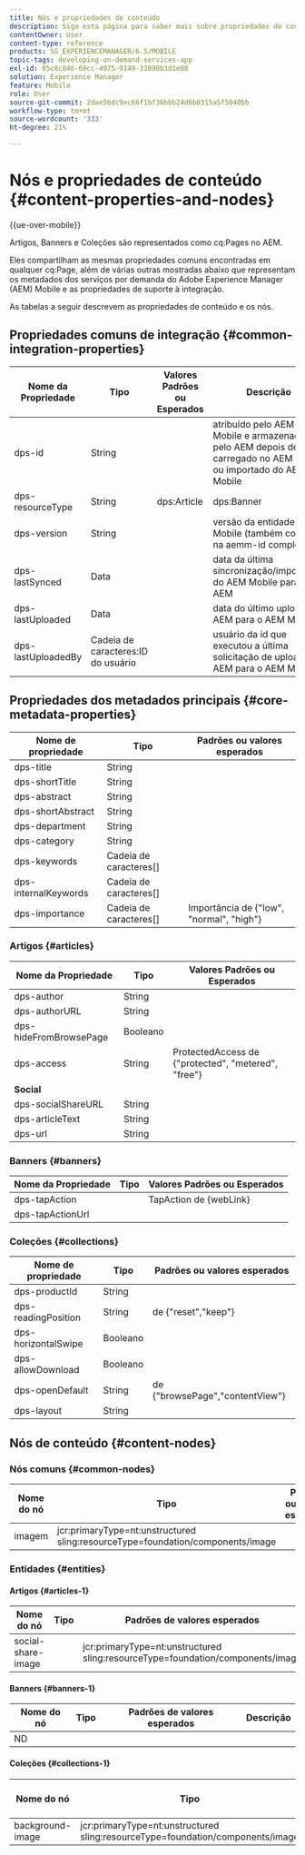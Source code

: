 ```yaml
---
title: Nós e propriedades de conteúdo
description: Siga esta página para saber mais sobre propriedades de conteúdo e nós.
contentOwner: User
content-type: reference
products: SG_EXPERIENCEMANAGER/6.5/MOBILE
topic-tags: developing-on-demand-services-app
exl-id: 05c8c846-69cc-4075-9149-33890b3d1e08
solution: Experience Manager
feature: Mobile
role: User
source-git-commit: 2dae56dc9ec66f1bf36bbb24d6b0315a5f5040bb
workflow-type: tm+mt
source-wordcount: '333'
ht-degree: 21%

---
```


# Nós e propriedades de conteúdo {#content-properties-and-nodes}

{{ue-over-mobile}}

Artigos, Banners e Coleções são representados como cq:Pages no AEM.

Eles compartilham as mesmas propriedades comuns encontradas em qualquer cq:Page, além de várias outras mostradas abaixo que representam os metadados dos serviços por demanda do Adobe Experience Manager (AEM) Mobile e as propriedades de suporte à integração.

As tabelas a seguir descrevem as propriedades de conteúdo e os nós.

## Propriedades comuns de integração {#common-integration-properties}

| **Nome da Propriedade** | **Tipo** | **Valores Padrões ou Esperados** | **Descrição** |
|---|---|---|---|
| dps-id | String |  | atribuído pelo AEM Mobile e armazenado pelo AEM depois de carregado no AEM Mobile ou importado do AEM Mobile |
| dps-resourceType | String | dps:Article | dps:Banner | dps:Collection | propriedade de tipo de entidade |
| dps-version | String |  | versão da entidade AEM Mobile (também contida na aemm-id completa) |
| dps-lastSynced | Data |  | data da última sincronização/importação do AEM Mobile para o AEM |
| dps-lastUploaded | Data |  | data do último upload do AEM para o AEM Mobile |
| dps-lastUploadedBy | Cadeia de caracteres:ID do usuário |  | usuário da id que executou a última solicitação de upload do AEM para o AEM Mobile |

## Propriedades dos metadados principais {#core-metadata-properties}

| Nome de propriedade | Tipo | Padrões ou valores esperados |
|--- |--- |--- |
| dps-title | String |  |
| dps-shortTitle | String |  |
| dps-abstract | String |  |
| dps-shortAbstract | String |  |
| dps-department | String |  |
| dps-category | String |  |
| dps-keywords | Cadeia de caracteres[] |  |
| dps-internalKeywords | Cadeia de caracteres[] |  |
| dps-importance | Cadeia de caracteres[] | Importância de {&quot;low&quot;, &quot;normal&quot;, &quot;high&quot;} |

### Artigos {#articles}

| **Nome da Propriedade** | **Tipo** | **Valores Padrões ou Esperados** |
|---|---|---|
| dps-author | String |  |
| dps-authorURL | String |  |
| dps-hideFromBrowsePage | Booleano |  |
| dps-access | String | ProtectedAccess de {&quot;protected&quot;, &quot;metered&quot;, &quot;free&quot;} |
| **Social** |  |  |
| dps-socialShareURL | String |  |
| dps-articleText | String |  |
| dps-url | String |  |

### Banners {#banners}

| **Nome da Propriedade** | **Tipo** | **Valores Padrões ou Esperados** |
|---|---|---|
| dps-tapAction |  | TapAction de {webLink} |
| dps-tapActionUrl |  |  |

### Coleções {#collections}

| Nome de propriedade | Tipo | Padrões ou valores esperados |
|--- |--- |--- |
| dps-productId | String |  |
| dps-readingPosition | String | de {&quot;reset&quot;,&quot;keep&quot;} |
| dps-horizontalSwipe | Booleano |  |
| dps-allowDownload | Booleano |  |
| dps-openDefault | String | de {&quot;browsePage&quot;,&quot;contentView&quot;} |
| dps-layout | String |  |

## Nós de conteúdo {#content-nodes}

### Nós comuns {#common-nodes}

| Nome do nó | Tipo | Padrões ou valores esperados | Descrição |
|--- |--- |--- |--- |
| imagem | jcr:primaryType=nt:unstructured <br> sling:resourceType=foundation/components/image |  |  |

### Entidades {#entities}

#### Artigos {#articles-1}

| Nome do nó | Tipo | Padrões de valores esperados | Descrição |
|--- |--- |--- |--- |
| social-share-image |  | jcr:primaryType=nt:unstructured <br> sling:resourceType=foundation/components/image |  |

#### Banners {#banners-1}

| Nome do nó | Tipo | Padrões de valores esperados | Descrição |
|---|---|---|---|
| ND |  |  |  |

#### Coleções {#collections-1}

| Nome do nó | Tipo | Padrões de valores esperados | Descrição |
|--- |--- |--- |--- |
| background-image | jcr:primaryType=nt:unstructured <br> sling:resourceType=foundation/components/image |  |  |
